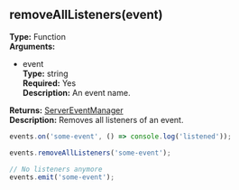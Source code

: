 ## removeAllListeners(event)

**Type:** Function  
**Arguments:**
  - event  
    **Type:** string  
    **Required:** Yes  
    **Description:** An event name.

**Returns:** [ServerEventManager](./)  
**Description:** Removes all listeners of an event.

```ts
events.on('some-event', () => console.log('listened'));

events.removeAllListeners('some-event');

// No listeners anymore
events.emit('some-event');
```
